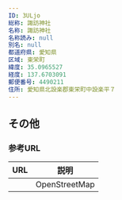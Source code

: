 ```yaml
---
ID: 3ULjo
総称: 諏訪神社
名称: 諏訪神社
名称読み: null
別名: null
都道府県: 愛知県
区域: 東栄町
緯度: 35.0965527
経度: 137.6703091
郵便番号: 4490211
住所: 愛知県北設楽郡東栄町中設楽平７
---
```


## その他

### 参考URL

| URL | 説明          |
| --- | ------------- |
|     | OpenStreetMap |

